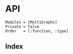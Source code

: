# API

```@autodocs
Modules = [MultiGraphs]
Private = false
Order   = [:function, :type]
```

## Index

```@index
```
